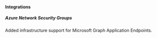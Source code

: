 
#### Integrations

##### Azure Network Security Groups

Added infrastructure support for Microsoft Graph Application Endpoints.